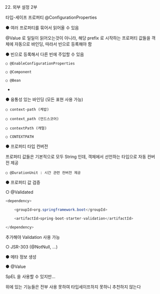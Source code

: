 22. 외부 설정 2부

타입-세이프 프로퍼티 @ConfigurationProperties

● 여러 프로퍼티를 묶어서 읽어올 수 있음

@Value 로 일일이 읽어오는것이 아니라, 해당 prefix 로 시작하는 프로퍼티 값들을 객체에 자동으로 바인딩, 따라서 빈으로 등록해야 함

● 빈으로 등록해서 다른 빈에 주입할 수 있음

	○ @EnableConfigurationProperties
	
	○ @Component
	
	○ @Bean
	
-


● 융통성 있는 바인딩 (모든 표현 사용 가능)

	○ context-path (케밥)
	
	○ context_path (언드스코어)
	
	○ contextPath (캐멀)
	
	○ CONTEXTPATH

● 프로퍼티 타입 컨버전

프로퍼티 값들은 기본적으로 모두 String 인데, 객체에서 선언하는 타입으로 자동 컨버전 제공

	○ @DurationUnit : 시간 관련 컨버전 제공 

● 프로퍼티 값 검증

○ @Validated

```java
<dependency>

    <groupId>org.springframework.boot</groupId>

    <artifactId>spring-boot-starter-validation</artifactId>

</dependency>
```	
추가해야 Validation 사용 가능


○ JSR-303 (@NotNull, ...)

● 메타 정보 생성

● @Value

SpEL 을 사용할 수 있지만...
	
위에 있는 기능들은 전부 사용 못하여 타입세이프하지 못하니 추천하지 않는다